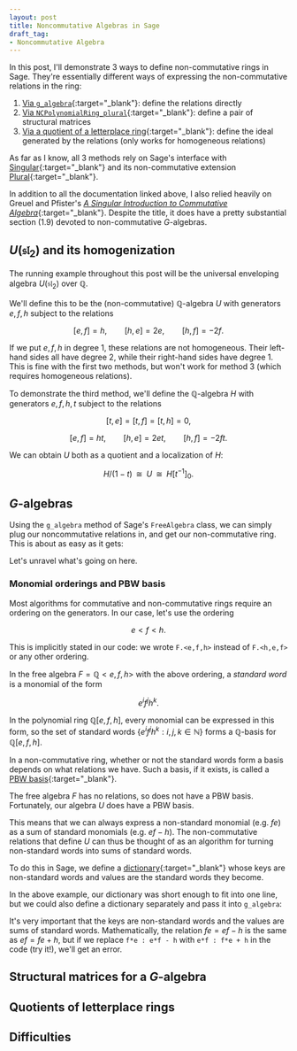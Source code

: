 ```yaml
---
layout: post
title: Noncommutative Algebras in Sage
draft_tag: 
- Noncommutative Algebra
---
```


In this post, I'll demonstrate 3 ways to define non-commutative rings in Sage. They're essentially different ways of expressing the non-commutative relations in the ring:

  1. [Via `g_algebra`](http://doc.sagemath.org/html/en/reference/algebras/sage/algebras/free_algebra.html#sage.algebras.free_algebra.FreeAlgebra_generic.g_algebra){:target="_blank"}: define the relations directly
  1. [Via `NCPolynomialRing_plural`](http://www.sagemath.org/documentation/html/en/reference/polynomial_rings/sage/rings/polynomial/plural.html){:target="_blank"}: define a pair of structural matrices
  1. [Via a quotient of a letterplace ring](http://doc.sagemath.org/html/en/reference/rings/sage/rings/quotient_ring.html){:target="_blank"}: define the ideal generated by the relations (only works for homogeneous relations)
  
<!--more-->

As far as I know, all 3 methods rely on Sage's interface with [Singular](https://www.singular.uni-kl.de/index.php){:target="_blank"} and its non-commutative extension [Plural](https://www.singular.uni-kl.de/Manual/4-0-2/sing_469.htm){:target="_blank"}. 

In addition to all the documentation linked above, I also relied heavily on  Greuel and Pfister's [*A Singular Introduction to
Commutative Algebra*](http://www.cimpa-icpam.org/archivesecoles/20130130100834/singularbuch1-210.pdf){:target="_blank"}. Despite the title, it does have a pretty substantial section (1.9) devoted to non-commutative $G$-algebras.

## $U(\mathfrak{sl}_2)$ and its homogenization

The running example throughout this post will be the universal enveloping algebra $U(\mathfrak{sl}_2)$ over $\mathbb{Q}$. 

We'll define this to be the (non-commutative) $\mathbb{Q}$-algebra $U$ with generators $e,f,h$ subject to the relations

$$
[e,f] = h, \qquad [h,e] = 2e, \qquad [h,f] = -2f.
$$

If we put $e,f,h$ in degree 1, these relations are not homogeneous. Their left-hand sides all have degree 2, while their right-hand sides have degree 1. This is fine with the first two methods, but won't work for method 3 (which requires homogeneous relations).

To demonstrate the third method, we'll define the $\mathbb{Q}$-algebra $H$ with generators $e,f,h,t$ subject to the relations

$$
[t,e] = [t,f] = [t,h] = 0,
$$

$$
[e,f] = ht, \qquad [h,e] = 2et, \qquad [h,f] = -2ft.
$$

We can obtain $U$ both as a quotient and a localization of $H$:

$$
H/(1-t) \;\;\cong\;\; U \;\;\cong\;\; H[t^{-1}]_0.
$$

## $G$-algebras
Using the `g_algebra` method of Sage's `FreeAlgebra` class, we can simply plug our noncommutative relations in, and get our non-commutative ring. This is about as easy as it gets:

<div class="sage">
  <script type="text/x-sage">
 F.<e,f,h> = FreeAlgebra(QQ,3)
 U = F.g_algebra({f*e: e*f - h, h*e: e*h + 2*e, h*f: f*h-2*f})
 U
  </script>
</div>

Let's unravel what's going on here.

### Monomial orderings and PBW basis
Most algorithms for commutative and non-commutative rings require an ordering on the generators. In our case, let's use the ordering

$$
e < f < h.
$$

This is implicitly stated in our code: we wrote `F.<e,f,h>` instead of `F.<h,e,f>` or any other ordering.

In the free algebra $F = \mathbb{Q}<e,f,h>$ with the above ordering, a *standard word* is a monomial of the form

$$
e^if^jh^k.
$$

In the polynomial ring $\mathbb{Q}[e,f,h]$, every monomial can be expressed in this form, so the set of standard words $\{e^if^jh^k : i,j,k \in \mathbb{N}\}$ forms a $\mathbb{Q}$-basis for $\mathbb{Q}[e,f,h]$.

In a non-commutative ring, whether or not the standard words form a basis depends on what relations we have. Such a basis, if it exists, is called a [PBW basis](https://en.wikipedia.org/wiki/Poincar%C3%A9%E2%80%93Birkhoff%E2%80%93Witt_theorem){:target="_blank"}. 

The free algebra $F$ has no relations, so does not have a PBW basis. Fortunately, our algebra $U$ does have a PBW basis. 

This means that we can always express a non-standard monomial (e.g. $fe$) as a sum of standard monomials (e.g. $ef - h$). The non-commutative relations that define $U$ can thus be thought of as an algorithm for turning non-standard words into sums of standard words.

To do this in Sage, we define a [dictionary](https://docs.python.org/2/tutorial/datastructures.html#dictionaries){:target="_blank"} whose keys are non-standard words and values are the standard words they become.

In the above example, our dictionary was short enough to fit into one line, but we could also define a dictionary separately and pass it into `g_algebra`:

<div class="sage">
  <script type="text/x-sage">
 F.<e,f,h> = FreeAlgebra(QQ,3)
 
 U_relations = {
   f*e : e*f - h,
   h*e : e*h + 2*e,
   h*f : f*h - 2*f
 }
 
 U = F.g_algebra(U_relations)
 U
   </script>
</div>

It's very important that the keys are non-standard words and the values are sums of standard words. Mathematically, the relation $fe = ef - h$ is the same as $ef = fe + h$, but if we replace `f*e : e*f - h` with `e*f : f*e + h` in the code (try it!), we'll get an error.

## Structural matrices for a $G$-algebra

## Quotients of letterplace rings

## Difficulties





